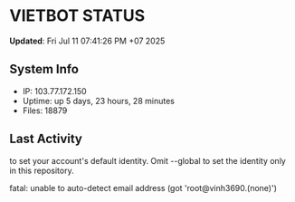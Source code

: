 # VIETBOT STATUS
**Updated**: Fri Jul 11 07:41:26 PM +07 2025

## System Info
- IP: 103.77.172.150
- Uptime: up 5 days, 23 hours, 28 minutes
- Files: 18879

## Last Activity

to set your account's default identity.
Omit --global to set the identity only in this repository.

fatal: unable to auto-detect email address (got 'root@vinh3690.(none)')

